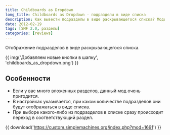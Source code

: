 ```yaml
---
title: Childboards as Dropdown
long_title: Childboards as Dropdown - подразделы в виде списка
description: Как вывести подразделы в виде раскрывающегося списка? Модификация для SMF.
date: 2012-02-19
tags: [SMF 2.0, разделы]
categories: [reviews]
---
```


Отображение подразделов в виде раскрывающегося списка.

<!-- more -->

{{ img('Добавляем новые кнопки в шапку', 'childboards_as_dropdown.png') }}

## Особенности

* Если у вас много вложенных разделов, данный мод очень пригодится.
* В настройках указывается, при каком количестве подразделов они будут отображаться в виде списка.
* При выборе какого-либо из подразделов в списке сразу происходит переход в соответствующий раздел.

{{ download('https://custom.simplemachines.org/index.php?mod=1691') }}
